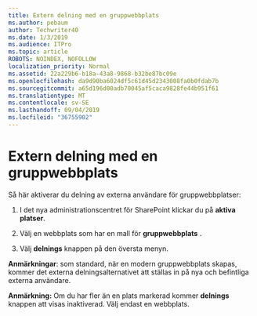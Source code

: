 ```yaml
---
title: Extern delning med en gruppwebbplats
ms.author: pebaum
author: Techwriter40
ms.date: 1/3/2019
ms.audience: ITPro
ms.topic: article
ROBOTS: NOINDEX, NOFOLLOW
localization_priority: Normal
ms.assetid: 22a229b6-b18a-43a8-9868-b32be87bc09e
ms.openlocfilehash: da9d90ba6024df5c61d45d2343008fa0b0fdab7b
ms.sourcegitcommit: a65d196d00adb70045af5caca9828fe44b951f61
ms.translationtype: MT
ms.contentlocale: sv-SE
ms.lasthandoff: 09/04/2019
ms.locfileid: "36755902"
---
```

# <a name="external-sharing-with-a-team-site"></a>Extern delning med en gruppwebbplats

Så här aktiverar du delning av externa användare för gruppwebbplatser: 
  
1. I det nya administrationscentret för SharePoint klickar du på **aktiva platser**.
  
2. Välj en webbplats som har en mall för **gruppwebbplats** . 
  
3. Välj **delnings** knappen på den översta menyn. 
  
 **Anmärkningar**: som standard, när en modern gruppwebbplats skapas, kommer det externa delningsalternativet att ställas in på nya och befintliga externa användare. 
  
 **Anmärkning:** Om du har fler än en plats markerad kommer **delnings** knappen att visas inaktiverad. Välj endast en webbplats. 
  


